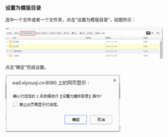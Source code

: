 ### 设置为模版目录

选中一个文件或者一个文件夹，点击“设置为模版目录”，如图所示：

![设置为模版目录](..\images\设置为模版目录1.png)

点击“确定”完成设置。

![设置为模版目录](..\images\设置为模版目录2.png)